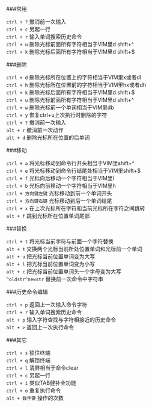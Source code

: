 ###常用

`ctrl + ?` 撤消前一次输入<br/>
`ctrl + c` 另起一行<br/>
`ctrl + r` 输入单词搜索历史命令<br/>
`ctrl + u` 删除光标前面所有字符相当于VIM里d shift+^<br/>
`ctrl + k` 删除光标后面所有字符相当于VIM里d shift+$<br/>

###删除

`ctrl + d` 删除光标所在位置上的字符相当于VIM里x或者dl<br/>
`ctrl + h` 删除光标所在位置前的字符相当于VIM里hx或者dh<br/>
`ctrl + k` 删除光标后面所有字符相当于VIM里d shift+$<br/>
`ctrl + u` 删除光标前面所有字符相当于VIM里d shift+^<br/>
`ctrl + w` 删除光标前一个单词相当于VIM里db<br/>
`ctrl + y` 恢复ctrl+u上次执行时删除的字符<br/>
`ctrl + ?` 撤消前一次输入<br/>
`alt + r` 撤消前一次动作<br/>
`alt + d` 删除光标所在位置的后单词<br/>

###移动

`ctrl + a` 将光标移动到命令行开头相当于VIM里shift+^<br/>
`ctrl + e` 将光标移动到命令行结尾处相当于VIM里shift+$<br/>
`ctrl + f` 光标向后移动一个字符相当于VIM里l<br/>
`ctrl + b` 光标向前移动一个字符相当于VIM里h<br/>
`ctrl + 方向键左键` 光标移动到前一个单词开头<br/>
`ctrl + 方向键右键` 光标移动到后一个单词结尾<br/>
`ctrl + x` 在上次光标所在字符和当前光标所在字符之间跳转<br/>
`alt + f` 跳到光标所在位置单词尾部<br/>

###替换

`ctrl + t` 将光标当前字符与前面一个字符替换<br/>
`alt + t` 交换两个光标当前所处位置单词和光标前一个单词<br/>
`alt + u` 把光标当前位置单词变为大写<br/>
`alt + l` 把光标当前位置单词变为小写<br/>
`alt + c` 把光标当前位置单词头一个字母变为大写<br/>
`^oldstr^newstr` 替换前一次命令中字符串<br/>

###历史命令编辑

`ctrl + p` 返回上一次输入命令字符<br/>
`ctrl + r` 输入单词搜索历史命令<br/>
`alt + p` 输入字符查找与字符相接近的历史命令<br/>
`alt + >` 返回上一次执行命令<br/>

###其它

`ctrl + s` 锁住终端<br/>
`ctrl + q` 解锁终端<br/>
`ctrl + l` 清屏相当于命令clear<br/>
`ctrl + c` 另起一行<br/>
`ctrl + i` 类似TAB健补全功能<br/>
`ctrl + o` 重复执行命令<br/>
`alt + 数字键` 操作的次数<br/>
